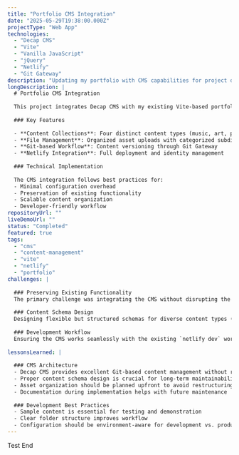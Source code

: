 ```yaml
---
title: "Portfolio CMS Integration"
date: "2025-05-29T19:38:00.000Z"
projectType: "Web App"
technologies:
  - "Decap CMS"
  - "Vite"
  - "Vanilla JavaScript"
  - "jQuery"
  - "Netlify"
  - "Git Gateway"
description: "Updating my portfolio with CMS capabilities for project documentation and media showcase."
longDescription: |
  # Portfolio CMS Integration
  
  This project integrates Decap CMS with my existing Vite-based portfolio website. The implementation introduced content management capabilities while preserving existing functionality. It is a great introduction to building a static site that still feels feature rich, with an integrated CMS and auth system that does not require a full backend.
  
  ### Key Features
  
  - **Content Collections**: Four distinct content types (music, art, photos, code)
  - **File Management**: Organized asset uploads with categorized subdirectories
  - **Git-based Workflow**: Content versioning through Git Gateway
  - **Netlify Integration**: Full deployment and identity management
  
  ### Technical Implementation
  
  The CMS integration follows best practices for:
  - Minimal configuration overhead
  - Preservation of existing functionality
  - Scalable content organization
  - Developer-friendly workflow
repositoryUrl: ""
liveDemoUrl: ""
status: "Completed"
featured: true
tags:
  - "cms"
  - "content-management"
  - "vite"
  - "netlify"
  - "portfolio"
challenges: |
  
  ### Preserving Existing Functionality
  The primary challenge was integrating the CMS without disrupting the existing chat and contact features. This required careful configuration of routing and asset management.
  
  ### Content Schema Design
  Designing flexible but structured schemas for diverse content types (music, art, photos, code) required balancing specificity with usability.
  
  ### Development Workflow
  Ensuring the CMS works seamlessly with the existing `netlify dev` workflow while maintaining the Vite build process.
  
lessonsLearned: |
  
  ### CMS Architecture
  - Decap CMS provides excellent Git-based content management without requiring a separate backend
  - Proper content schema design is crucial for long-term maintainability
  - Asset organization should be planned upfront to avoid restructuring later
  - Documentation during implementation helps with future maintenance
  
  ### Development Best Practices
  - Sample content is essential for testing and demonstration
  - Clear folder structure improves workflow
  - Configuration should be environment-aware for development vs. production
---
```

Test End